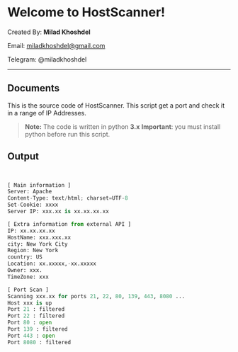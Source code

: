 Welcome to HostScanner!
===================

Created By: **Milad Khoshdel**

Email: miladkhoshdel@gmail.com

Telegram: @miladkhoshdel 


----------

Documents
-------------

This is the source code of HostScanner. This script get a port and check it in a range of IP Addresses.

> **Note:**
The code is written in python **3.x**
**Important**: you must install python before run this script.

Output
-------------

```python hostscanner.py x.com


[ Main information ]
Server: Apache
Content-Type: text/html; charset=UTF-8
Set-Cookie: xxxx
Server IP: xxx.xx is xx.xx.xx.xx

[ Extra information from external API ]
IP: xx.xx.xx.xx
HostName: xxx.xxx.xx
city: New York City
Region: New York
country: US
Location: xx.xxxxx,-xx.xxxxx
Owner: xxx.
TimeZone: xxx

[ Port Scan ]
Scanning xxx.xx for ports 21, 22, 80, 139, 443, 8080 ...
Host xxx is up
Port 21 : filtered
Port 22 : filtered
Port 80 : open
Port 139 : filtered
Port 443 : open
Port 8080 : filtered
```
